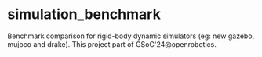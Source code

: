 # simulation_benchmark
Benchmark comparison for rigid-body dynamic simulators (eg: new gazebo, mujoco and drake). This project part of GSoC'24@openrobotics.
